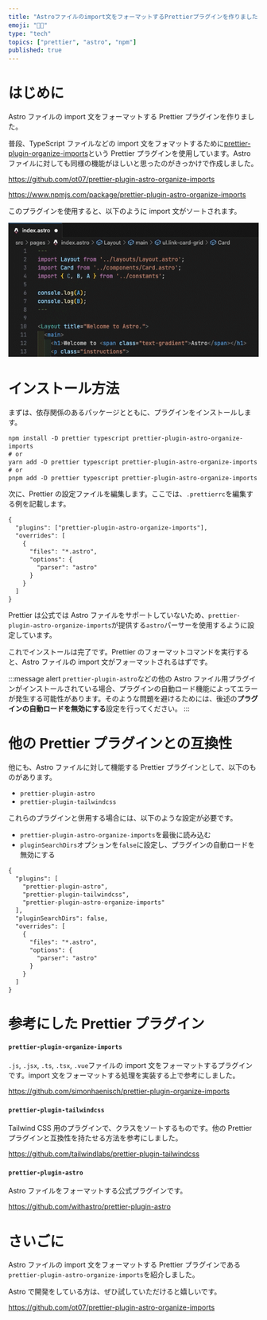 ```yaml
---
title: "Astroファイルのimport文をフォーマットするPrettierプラグインを作りました"
emoji: "🧑‍🚀"
type: "tech"
topics: ["prettier", "astro", "npm"]
published: true
---
```


# はじめに

Astro ファイルの import 文をフォーマットする Prettier プラグインを作りました。

普段、TypeScript ファイルなどの import 文をフォマットするために[prettier-plugin-organize-imports](https://github.com/simonhaenisch/prettier-plugin-organize-imports)という Prettier プラグインを使用しています。Astro ファイルに対しても同様の機能がほしいと思ったのがきっかけで作成しました。

https://github.com/ot07/prettier-plugin-astro-organize-imports

https://www.npmjs.com/package/prettier-plugin-astro-organize-imports

このプラグインを使用すると、以下のように import 文がソートされます。

![](/images/prettier-plugin-astro-organize-imports/demo.gif)

# インストール方法

まずは、依存関係のあるパッケージとともに、プラグインをインストールします。

```shell
npm install -D prettier typescript prettier-plugin-astro-organize-imports
# or
yarn add -D prettier typescript prettier-plugin-astro-organize-imports
# or
pnpm add -D prettier typescript prettier-plugin-astro-organize-imports
```

次に、Prettier の設定ファイルを編集します。ここでは、`.prettierrc`を編集する例を記載します。

```json: .prettierrc
{
  "plugins": ["prettier-plugin-astro-organize-imports"],
  "overrides": [
    {
      "files": "*.astro",
      "options": {
        "parser": "astro"
      }
    }
  ]
}
```

Prettier は公式では Astro ファイルをサポートしていないため、`prettier-plugin-astro-organize-imports`が提供する`astro`パーサーを使用するように設定しています。

これでインストールは完了です。Prettier のフォーマットコマンドを実行すると、Astro ファイルの import 文がフォーマットされるはずです。

:::message alert
`prettier-plugin-astro`などの他の Astro ファイル用プラグインがインストールされている場合、プラグインの自動ロード機能によってエラーが発生する可能性があります。そのような問題を避けるためには、後述の**プラグインの自動ロードを無効にする**設定を行ってください。
:::

# 他の Prettier プラグインとの互換性

他にも、Astro ファイルに対して機能する Prettier プラグインとして、以下のものがあります。

- `prettier-plugin-astro`
- `prettier-plugin-tailwindcss`

これらのプラグインと併用する場合には、以下のような設定が必要です。

- `prettier-plugin-astro-organize-imports`を最後に読み込む
- `pluginSearchDirs`オプションを`false`に設定し、プラグインの自動ロードを無効にする

```json: .prettierrc
{
  "plugins": [
    "prettier-plugin-astro",
    "prettier-plugin-tailwindcss",
    "prettier-plugin-astro-organize-imports"
  ],
  "pluginSearchDirs": false,
  "overrides": [
    {
      "files": "*.astro",
      "options": {
        "parser": "astro"
      }
    }
  ]
}
```

# 参考にした Prettier プラグイン

#### `prettier-plugin-organize-imports`

`.js`, `.jsx`, `.ts`, `.tsx`, `.vue`ファイルの import 文をフォーマットするプラグインです。import 文をフォーマットする処理を実装する上で参考にしました。

https://github.com/simonhaenisch/prettier-plugin-organize-imports

#### `prettier-plugin-tailwindcss`

Tailwind CSS 用のプラグインで、クラスをソートするものです。他の Prettier プラグインと互換性を持たせる方法を参考にしました。

https://github.com/tailwindlabs/prettier-plugin-tailwindcss

#### `prettier-plugin-astro`

Astro ファイルをフォーマットする公式プラグインです。

https://github.com/withastro/prettier-plugin-astro

# さいごに

Astro ファイルの import 文をフォーマットする Prettier プラグインである`prettier-plugin-astro-organize-imports`を紹介しました。

Astro で開発をしている方は、ぜひ試していただけると嬉しいです。

https://github.com/ot07/prettier-plugin-astro-organize-imports
